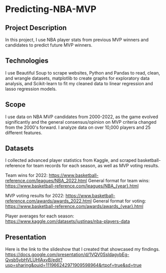 # Predicting-NBA-MVP

## Project Description
In this project, I use NBA player stats from previous MVP winners and candidates to predict future MVP winners. 

## Technologies 
I use Beautiful Soup to scrape websites, Python and Pandas to read, clean, and wrangle datasets, matplotlib to create graphs for exploratory data analysis, and Scikit-learn to fit my cleaned data to linear regression and lasso regression models. 

## Scope
I use data on NBA MVP candidates from 2000-2022, as the game evolved significantly and the general consensus/opinion on MVP criteria changed from the 2000's forward. I analyze data on over 10,000 players and 25 different features. 

## Datasets
I collected advanced player statistics from Kaggle, and scraped basketball-reference for team records for each season, as well as MVP voting results. 

Team wins for 2022: https://www.basketball-reference.com/leagues/NBA_2022.html
General format for team wins: https://www.basketball-reference.com/leagues/NBA_{year}.html

MVP voting results for 2022: https://www.basketball-reference.com/awards/awards_2022.html
General format for voting: https://www.basketball-reference.com/awards/awards_{year}.html

Player averages for each season: https://www.kaggle.com/datasets/justinas/nba-players-data

## Presentation
Here is the link to the slideshow that I created that showcased my findings. 
https://docs.google.com/presentation/d/1VQV0SsldagybEg-Qvsb5ybHVLUHlAxvB/edit?usp=sharing&ouid=111966242971909598964&rtpof=true&sd=true
